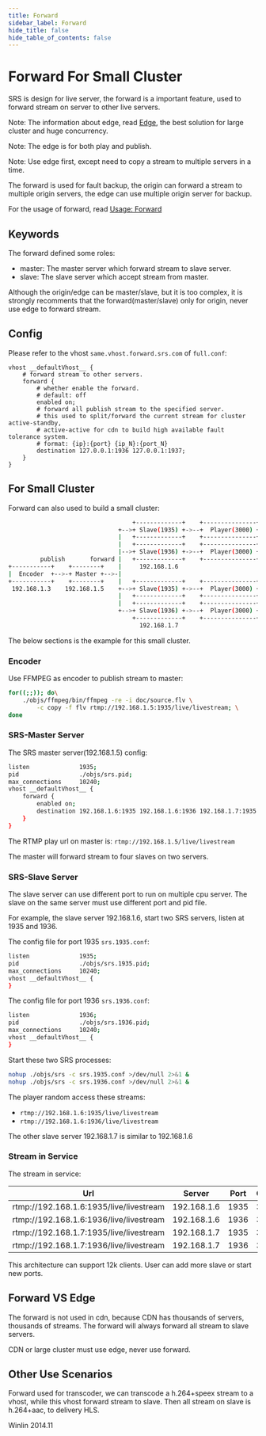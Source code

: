 ```yaml
---
title: Forward
sidebar_label: Forward 
hide_title: false
hide_table_of_contents: false
---
```


# Forward For Small Cluster

SRS is design for live server, the forward is a important feature, used to 
forward stream on server to other live servers.

Note: The information about edge, read [Edge](./edge),
the best solution for large cluster and huge concurrency.

Note: The edge is for both play and publish.

Note: Use edge first, except need to copy a stream to multiple servers in a time.

The forward is used for fault backup, the origin can forward a stream to multiple origin servers, 
the edge can use multiple origin server for backup.

For the usage of forward, read [Usage: Forward](./sample-forward)

## Keywords

The forward defined some roles:

* master: The master server which forward stream to slave server.
* slave: The slave server which accept stream from master.

Although the origin/edge can be master/slave, but it is too complex, it is strongly recomments that
the forward(master/slave) only for origin, never use edge to forward stream.

## Config

Please refer to the vhost `same.vhost.forward.srs.com` of `full.conf`:

```
vhost __defaultVhost__ {
    # forward stream to other servers.
    forward {
        # whether enable the forward.
        # default: off
        enabled on;
        # forward all publish stream to the specified server.
        # this used to split/forward the current stream for cluster active-standby,
        # active-active for cdn to build high available fault tolerance system.
        # format: {ip}:{port} {ip_N}:{port_N}
        destination 127.0.0.1:1936 127.0.0.1:1937;
    }
}
```

## For Small Cluster

Forward can also used to build a small cluster:

```bash
                                   +-------------+    +---------------+
                               +-->+ Slave(1935) +->--+  Player(3000) +
                               |   +-------------+    +---------------+
                               |   +-------------+    +---------------+
                               |-->+ Slave(1936) +->--+  Player(3000) +
         publish       forward |   +-------------+    +---------------+
+-----------+    +--------+    |     192.168.1.6                       
|  Encoder  +-->-+ Master +-->-|                                       
+-----------+    +--------+    |   +-------------+    +---------------+
 192.168.1.3    192.168.1.5    +-->+ Slave(1935) +->--+  Player(3000) +
                               |   +-------------+    +---------------+
                               |   +-------------+    +---------------+
                               +-->+ Slave(1936) +->--+  Player(3000) +
                                   +-------------+    +---------------+
                                     192.168.1.7                          
```

The below sections is the example for this small cluster.

### Encoder

Use FFMPEG as encoder to publish stream to master:

```bash
for((;;)); do\
    ./objs/ffmpeg/bin/ffmpeg -re -i doc/source.flv \
        -c copy -f flv rtmp://192.168.1.5:1935/live/livestream; \
done
```

### SRS-Master Server

The SRS master server(192.168.1.5) config:

```bash
listen              1935;
pid                 ./objs/srs.pid;
max_connections     10240;
vhost __defaultVhost__ {
    forward {
        enabled on;
        destination 192.168.1.6:1935 192.168.1.6:1936 192.168.1.7:1935 192.168.1.7:1936;
    }
}
```

The RTMP play url on master is: `rtmp://192.168.1.5/live/livestream`

The master will forward stream to four slaves on two servers.

### SRS-Slave Server

The slave server can use different port to run on multiple cpu server.
The slave on the same server must use different port and pid file.

For example, the slave server 192.168.1.6, start two SRS servers, listen at 1935 and 1936.

The config file for port 1935 `srs.1935.conf`:

```bash
listen              1935;
pid                 ./objs/srs.1935.pid;
max_connections     10240;
vhost __defaultVhost__ {
}
```

The config file for port 1936 `srs.1936.conf`:

```bash
listen              1936;
pid                 ./objs/srs.1936.pid;
max_connections     10240;
vhost __defaultVhost__ {
}
```

Start these two SRS processes:

```bash
nohup ./objs/srs -c srs.1935.conf >/dev/null 2>&1 &
nohup ./objs/srs -c srs.1936.conf >/dev/null 2>&1 &
```

The player random access these streams:
* `rtmp://192.168.1.6:1935/live/livestream`
* `rtmp://192.168.1.6:1936/live/livestream`

The other slave server 192.168.1.7 is similar to 192.168.1.6

### Stream in Service

The stream in service:

| Url | Server | Port | Clients |
| ---- | ----- | ----- | ------- |
| rtmp://192.168.1.6:1935/live/livestream | 192.168.1.6 | 1935 | 3000 |
| rtmp://192.168.1.6:1936/live/livestream | 192.168.1.6 | 1936 | 3000 |
| rtmp://192.168.1.7:1935/live/livestream | 192.168.1.7 | 1935 | 3000 |
| rtmp://192.168.1.7:1936/live/livestream | 192.168.1.7 | 1936 | 3000 |

This architecture can support 12k clients. 
User can add more slave or start new ports.

## Forward VS Edge

The forward is not used in cdn, because CDN has thousands of servers, thousands of streams. 
The forward will always forward all stream to slave servers.

CDN or large cluster must use edge, never use forward.

## Other Use Scenarios

Forward used for transcoder, we can transcode a h.264+speex stream to a vhost, while this vhost forward
stream to slave. Then all stream on slave is h.264+aac, to delivery HLS.

Winlin 2014.11